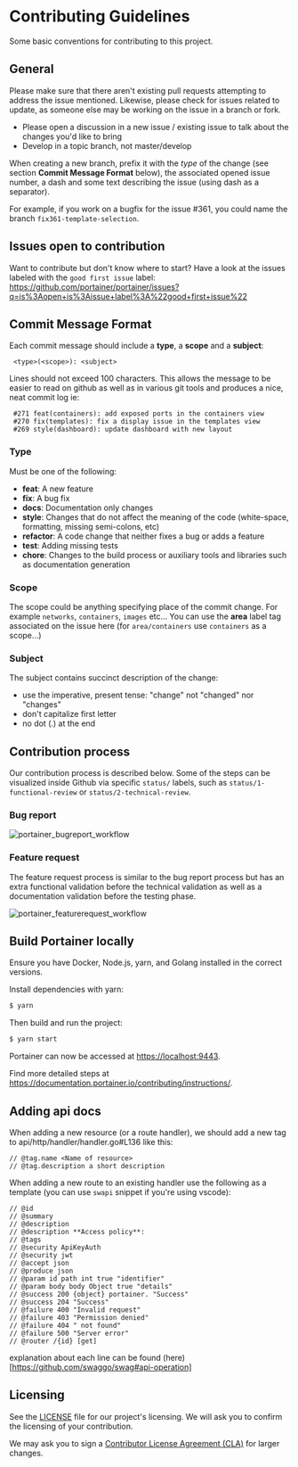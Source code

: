 # Contributing Guidelines

Some basic conventions for contributing to this project.

## General

Please make sure that there aren't existing pull requests attempting to address the issue mentioned. Likewise, please check for issues related to update, as someone else may be working on the issue in a branch or fork.

- Please open a discussion in a new issue / existing issue to talk about the changes you'd like to bring
- Develop in a topic branch, not master/develop

When creating a new branch, prefix it with the _type_ of the change (see section **Commit Message Format** below), the associated opened issue number, a dash and some text describing the issue (using dash as a separator).

For example, if you work on a bugfix for the issue #361, you could name the branch `fix361-template-selection`.

## Issues open to contribution

Want to contribute but don't know where to start? Have a look at the issues labeled with the `good first issue` label: https://github.com/portainer/portainer/issues?q=is%3Aopen+is%3Aissue+label%3A%22good+first+issue%22

## Commit Message Format

Each commit message should include a **type**, a **scope** and a **subject**:

```
 <type>(<scope>): <subject>
```

Lines should not exceed 100 characters. This allows the message to be easier to read on github as well as in various git tools and produces a nice, neat commit log ie:

```
 #271 feat(containers): add exposed ports in the containers view
 #270 fix(templates): fix a display issue in the templates view
 #269 style(dashboard): update dashboard with new layout
```

### Type

Must be one of the following:

- **feat**: A new feature
- **fix**: A bug fix
- **docs**: Documentation only changes
- **style**: Changes that do not affect the meaning of the code (white-space, formatting, missing
  semi-colons, etc)
- **refactor**: A code change that neither fixes a bug or adds a feature
- **test**: Adding missing tests
- **chore**: Changes to the build process or auxiliary tools and libraries such as documentation
  generation

### Scope

The scope could be anything specifying place of the commit change. For example `networks`,
`containers`, `images` etc...
You can use the **area** label tag associated on the issue here (for `area/containers` use `containers` as a scope...)

### Subject

The subject contains succinct description of the change:

- use the imperative, present tense: "change" not "changed" nor "changes"
- don't capitalize first letter
- no dot (.) at the end

## Contribution process

Our contribution process is described below. Some of the steps can be visualized inside Github via specific `status/` labels, such as `status/1-functional-review` or `status/2-technical-review`.

### Bug report

![portainer_bugreport_workflow](https://user-images.githubusercontent.com/5485061/45727219-50190a00-bbf5-11e8-9fe8-3a563bb8d5d7.png)

### Feature request

The feature request process is similar to the bug report process but has an extra functional validation before the technical validation as well as a documentation validation before the testing phase.

![portainer_featurerequest_workflow](https://user-images.githubusercontent.com/5485061/45727229-5ad39f00-bbf5-11e8-9550-16ba66c50615.png)

## Build Portainer locally

Ensure you have Docker, Node.js, yarn, and Golang installed in the correct versions.

Install dependencies with yarn:

```sh
$ yarn
```

Then build and run the project:

```sh
$ yarn start
```

Portainer can now be accessed at <https://localhost:9443>.

Find more detailed steps at <https://documentation.portainer.io/contributing/instructions/>.

## Adding api docs

When adding a new resource (or a route handler), we should add a new tag to api/http/handler/handler.go#L136 like this:

```
// @tag.name <Name of resource>
// @tag.description a short description
```

When adding a new route to an existing handler use the following as a template (you can use `swapi` snippet if you're using vscode):

```
// @id
// @summary
// @description
// @description **Access policy**:
// @tags
// @security ApiKeyAuth
// @security jwt
// @accept json
// @produce json
// @param id path int true "identifier"
// @param body body Object true "details"
// @success 200 {object} portainer. "Success"
// @success 204 "Success"
// @failure 400 "Invalid request"
// @failure 403 "Permission denied"
// @failure 404 " not found"
// @failure 500 "Server error"
// @router /{id} [get]
```

explanation about each line can be found (here)[https://github.com/swaggo/swag#api-operation]

## Licensing

See the [LICENSE](https://github.com/portainer/portainer/blob/develop/LICENSE) file for our project's licensing. We will ask you to confirm the licensing of your contribution.

We may ask you to sign a [Contributor License Agreement (CLA)](http://en.wikipedia.org/wiki/Contributor_License_Agreement) for larger changes.
